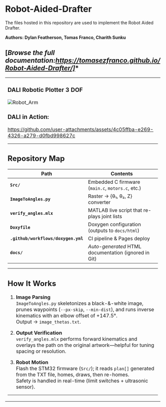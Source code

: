 # Robot-Aided-Drafter

The files hosted in this repository are used to implement the Robot Aided Drafter. 

**Authors: Dylan Featherson, Tomas Franco, Charith Sunku**

[*Browse the full documentation:https://tomasezfranco.github.io/Robot-Aided-Drafter/]**
---
<table>
<tr><td width="50%">

### DALI Robotic Plotter 3 DOF

![Robot_Arm](https://github.com/user-attachments/assets/c616fc59-9f7a-4271-8a0e-a60f8165ad10)

### DALI in Action:


https://github.com/user-attachments/assets/4c05ffba-e269-4326-a279-d0fbd998627c


---

## Repository Map

| Path | Contents |
|------|----------|
| **`Src/`** | Embedded C firmware (`main.c`, `motors.c`, etc.) |
| **`ImageToAngles.py`** | Raster → {θ₁, θ₂, Z} converter |
| **`verify_angles.mlx`** | MATLAB live script that re-plays joint lists |
| **`Doxyfile`** | Doxygen configuration (outputs to `docs/html`) |
| **`.github/workflows/doxygen.yml`** | CI pipeline & Pages deploy |
| **`docs/`** | _Auto-generated_ HTML documentation (ignored in Git) |

---

## How It Works

1. **Image Parsing**  
   `ImageToAngles.py` skeletonizes a black-&-white image, prunes
   waypoints (`--px-skip`, `--min-dist`), and runs inverse kinematics with an
   elbow offset of +147.5°.  
   Output → `image_thetas.txt`.

2. **Output Verification**  
   `verify_angles.mlx` performs forward kinematics and overlays the path on the original
   artwork—helpful for tuning spacing or resolution.

3. **Robot Motion**  
   Flash the STM32 firmware (`Src/`); it reads `plan[]` generated from the
   TXT file, homes, draws, then re-homes.  
   Safety is handled in real-time (limit switches + ultrasonic sensor).

---
